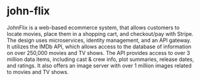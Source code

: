 # john-flix
JohnFlix is a web-based ecommerce system, that allows customers to locate movies, place them in a shopping cart, and checkout/pay with Stripe. The design uses microservices, identity management, and an API gateway. It utilizes the IMDb API, which allows access to the database of information on over 250,000 movies and TV shows. The API provides access to over 3 million data items, including cast &amp; crew info, plot summaries, release dates, and ratings. It also offers an image server with over 1 million images related to movies and TV shows.
